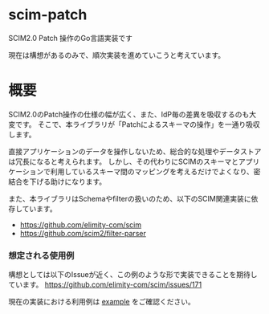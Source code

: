 # scim-patch
SCIM2.0 Patch 操作のGo言語実装です

現在は構想があるのみで、順次実装を進めていこうと考えています。

# 概要
SCIM2.0のPatch操作の仕様の幅が広く、また、IdP毎の差異を吸収するのも大変です。
そこで、本ライブラリが「Patchによるスキーマの操作」を一通り吸収します。

直接アプリケーションのデータを操作しないため、総合的な処理やデータストアは冗長になると考えられます。
しかし、その代わりにSCIMのスキーマとアプリケーションで利用しているスキーマ間のマッピングを考えるだけでよくなり、密結合を下げる助けになります。

また、本ライブラリはSchemaやfilterの扱いのため、以下のSCIM関連実装に依存しています。

- https://github.com/elimity-com/scim
- https://github.com/scim2/filter-parser

### 想定される使用例

構想としては以下のIssueが近く、この例のような形で実装できることを期待しています。
https://github.com/elimity-com/scim/issues/171

現在の実装における利用例は [example](./example/main.go) をご確認ください。
